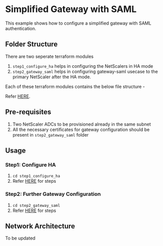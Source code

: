 # Simplified Gateway with SAML

This example shows how to configure a simplified gateway with SAML authentication.


## Folder Structure
There are two seperate terraform modules
1. `step1_configure_ha` helps in configuring the NetScalers in HA mode
2. `step2_gateway_saml` helps in configuring gateway-saml usecase to the primary NetScaler after the HA mode.

Each of these terraform modules contains the below file structure -

Refer [HERE](../../../assets/common_docs/terraform/folder_structure.md).

## Pre-requisites

1. Two NetScaler ADCs to be provisioned already in the same subnet
2. All the necessary certificates for gateway configuration should be present in `step2_gateway_saml` folder

## Usage

### Step1: Configure HA

1. `cd step1_configure_ha`
2. Refer [HERE](../../../assets/common_docs/terraform/terraform_usage.md) for steps

### Step2: Further Gateway Configuration

1. `cd step2_gateway_saml`
2. Refer [HERE](../../../assets/common_docs/terraform/terraform_usage.md) for steps

## Network Architecture
To be updated